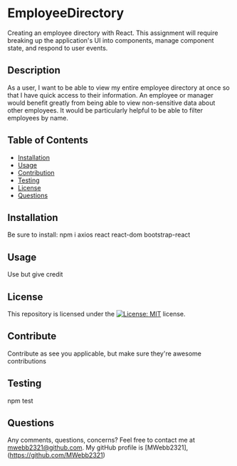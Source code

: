 # EmployeeDirectory

Creating an employee directory with React. This assignment will require breaking up the application's UI into components, manage component state, and respond to user events.

## Description

As a user, I want to be able to view my entire employee directory at once so that I have quick access to their information. An employee or manager would benefit greatly from being able to view non-sensitive data about other employees. It would be particularly helpful to be able to filter employees by name.

## Table of Contents

- [Installation](#installation)
- [Usage](#usage)
- [Contribution](#contribute)
- [Testing](#tests)
- [License](#license)
- [Questions](#questions)

## Installation

Be sure to install: npm i axios react react-dom bootstrap-react

## Usage

Use but give credit

## License

This repository is licensed under the [![License: MIT](https://img.shields.io/badge/License-MIT-yellow.svg)](https://opensource.org/licenses/MIT) license.

## Contribute

Contribute as see you applicable, but make sure they're awesome contributions

## Testing

npm test

## Questions

Any comments, questions, concerns? Feel free to contact me at [mwebb2321@github.com](mailto:mwebb2321@github.com).
My gitHub profile is [MWebb2321], (https://github.com/MWebb2321)
